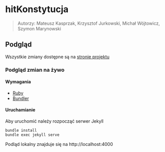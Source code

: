 # hitKonstytucja

> Autorzy: Mateusz Kasprzak, Krzysztof Jurkowski, Michał Wójtowicz, Szymon Marynowski

## Podgląd

Wszystkie zmiany dostępne są na [stronie projektu](https://MateuszKasprzak2tc.github.io/hitKonstytucja)

### Podgląd zmian na żywo

#### Wymagania

* [Ruby](https://www.ruby-lang.org/en/documentation/installation/)
* [Bundler](https://bundler.io/)

#### Uruchamianie

Aby uruchomić należy rozpocząć serwer Jekyll

```pwsh
bundle install
bundle exec jekyll serve
```

Podląd lokalny znajduje się na http://localhost:4000